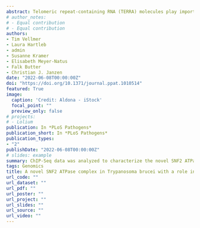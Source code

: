 ```yaml
---
abstract: Telomeric repeat-containing RNA (TERRA) molecules play important roles at telomeres, from heterochromatin regulation to telomerase activity control. In human cells, TERRA is transcribed from subtelomeric promoters located on most chromosome ends and associates with telomeres. The origin of mouse TERRA molecules is, however, unclear, as transcription from the pseudoautosomal PAR locus was recently suggested to account for the vast majority of TERRA in embryonic stem cells (ESC). Here, we confirm the production of TERRA from both the chromosome 18q telomere and the PAR locus in mouse embryonic fibroblasts, ESC, and various mouse cancer and immortalized cell lines, and we identify two novel sources of TERRA on mouse chromosome 2 and X. Using various approaches, we show that PAR-TERRA molecules account for the majority of TERRA transcripts, displaying an increase of two to four orders of magnitude compared to the telomeric 18q transcript. Finally, we present a SILAC-based pull-down screen revealing a large overlap between TERRA-interacting proteins in human and mouse cells, including PRC2 complex subunits, chromatin remodeling factors, DNA replication proteins, Aurora kinases, shelterin complex subunits, Bloom helicase, Coilin, and paraspeckle proteins. Hence, despite originating from distinct genomic regions, mouse and human TERRA are likely to play similar functions in cells.
# author_notes:
# - Equal contribution
# - Equal contribution
authors:
- Tim Vellmer
- Laura Hartleb
- admin
- Susanne Kramer
- Elisabeth Meyer-Natus
- Falk Butter
- Christian J. Janzen
date: "2022-06-08T00:00:00Z"
doi: "https://doi.org/10.1371/journal.ppat.1010514"
featured: True
image:
  caption: 'Credit: Aldona - iStock'
  focal_point: ""
  preview_only: false
# projects:
# - Lolium
publication: In *PLoS Pathogens*
publication_short: In *PLoS Pathogens*
publication_types:
- "2"
publishDate: "2022-06-08T00:00:00Z"
# slides: example
summary: ChIP-Seq data was analyzed to characterize the novel SNF2 ATPase in Trypanosoma brucei. Differential H2A.Z deposition was detected after RNAi depletion (against no depletion control) and visualized with genome tracks.
tags: Genomics
title: A novel SNF2 ATPase complex in Trypanosoma brucei with a role in H2A.Z-mediated chromatin remodeling
url_code: ""
url_dataset: ""
url_pdf: ""
url_poster: ""
url_project: ""
url_slides: ""
url_source: ""
url_video: ""
---
```


